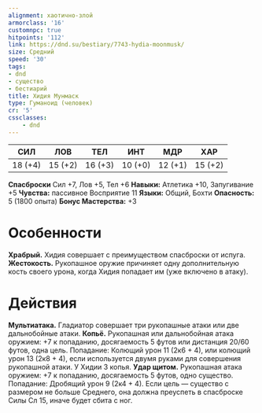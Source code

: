 ```yaml
---
alignment: хаотично-злой
armorclass: '16'
customnpc: true
hitpoints: '112'
link: https://dnd.su/bestiary/7743-hydia-moonmusk/
size: Средний
speed: '30'
tags:
- dnd
- существо
- бестиарий
title: Хидия Мунмаск
type: Гуманоид (человек)
cr: '5'
cssclasses:
    - dnd
---
```



| СИЛ | ЛОВ | ТЕЛ | ИНТ | МДР | ХАР |
|---|---|---|---|---|---|
| 18 (+4) | 15 (+2) | 16 (+3) | 10 (+0) | 12 (+1) | 15 (+2) |
**Спасброски** Сил +7, Лов +5, Тел +6
**Навыки:** Атлетика +10, Запугивание +5
**Чувства:** пассивное Восприятие 11
**Языки:** Общий, Бохти
**Опасность:** 5 (1800 опыта)
**Бонус Мастерства:** +3


# Особенности
**Храбрый.** Хидия совершает с преимуществом спасброски от испуга.
**Жестокость.** Рукопашное оружие причиняет одну дополнительную кость своего урона, когда Хидия попадает им (уже включено в атаку).


# Действия
**Мультиатака.** Гладиатор совершает три рукопашные атаки или две дальнобойные атаки.
**Копьё.** Рукопашная или дальнобойная атака оружием: +7 к попаданию, досягаемость 5 футов или дистанция 20/60 футов, одна цель. Попадание: Колющий урон 11 (2к6 + 4), или колющий урон 13 (2к8 + 4), если используется двумя руками для совершения рукопашной атаки. У Хидии 3 копья.
**Удар щитом.** Рукопашная атака оружием: +7 к попаданию, досягаемость 5 футов, одно существо. Попадание: Дробящий урон 9 (2к4 + 4). Если цель — существо с размером не больше Среднего, она должна преуспеть в спасброске Силы Сл 15, иначе будет сбита с ног.